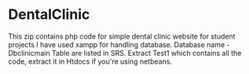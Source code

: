 # DentalClinic
This zip contains php code for simple dental clinic website  for student projects
I have used xampp for handling database.
Database name - Dbclinicmain
Table are listed in SRS.
Extract Test1 which contains all the code, extract it in Htdocs if you're using netbeans.
